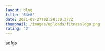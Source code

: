 ```yaml
---
layout: blog
title: '64e6'
date: 2021-08-27T02:20:30.277Z
thumbnail: /images/uploads/fitnesslogo.png
rating: '2'
---
```

sdfgs
